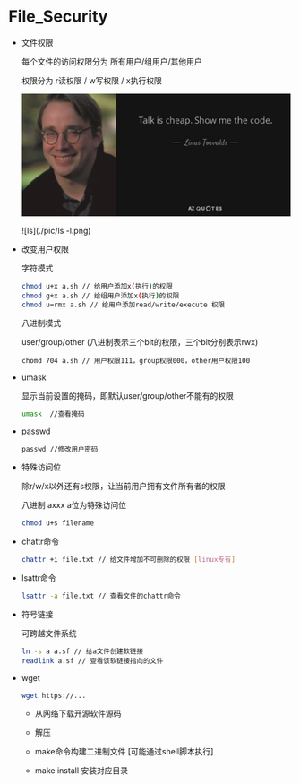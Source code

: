 # File_Security

* 文件权限

  每个文件的访问权限分为 所有用户/组用户/其他用户

  权限分为 r读权限 / w写权限 / x执行权限

  ![talk_is_cheap](./pic/talk_is_cheap.png)

  ![ls](./pic/ls -l.png)

* 改变用户权限

  字符模式

  ```bash
  chmod u+x a.sh // 给用户添加x(执行)的权限
  chmod g+x a.sh // 给组用户添加x(执行)的权限
  chmod u=rmx a.sh // 给用户添加read/write/execute 权限
  ```

  八进制模式

  user/group/other (八进制表示三个bit的权限，三个bit分别表示rwx)

  ```shell
  chomd 704 a.sh // 用户权限111，group权限000，other用户权限100
  ```

* umask

  显示当前设置的掩码，即默认user/group/other不能有的权限

  ```bash
  umask  //查看掩码
  ```

* passwd

  ```
  passwd //修改用户密码
  ```

* 特殊访问位

  除r/w/x以外还有s权限，让当前用户拥有文件所有者的权限

  八进制 axxx a位为特殊访问位 

  ```bash
  chmod u+s filename
  ```

* chattr命令

  ```bash
  chattr +i file.txt // 给文件增加不可删除的权限 [linux专有]
  ```

* lsattr命令

  ```bash
  lsattr -a file.txt // 查看文件的chattr命令
  ```

* 符号链接

  可跨越文件系统

  ```bash
  ln -s a a.sf // 给a文件创建软链接
  readlink a.sf // 查看该软链接指向的文件
  ```

* wget

  ```bash
  wget https://...
  ```

  * 从网络下载开源软件源码

  * 解压
  * make命令构建二进制文件 [可能通过shell脚本执行]
  * make install 安装对应目录

